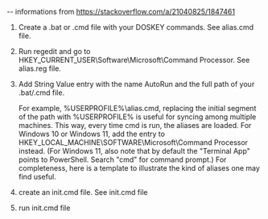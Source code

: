 -- informations from https://stackoverflow.com/a/21040825/1847461

1. Create a .bat or .cmd file with your DOSKEY commands. See alias.cmd file.

2. Run regedit and go to HKEY_CURRENT_USER\Software\Microsoft\Command Processor. See alias.reg file.

3. Add String Value entry with the name AutoRun and the full path of your .bat/.cmd file.

   For example, %USERPROFILE%\alias.cmd, replacing the initial segment of the path with %USERPROFILE% is useful for syncing among multiple machines.
   This way, every time cmd is run, the aliases are loaded.
   For Windows 10 or Windows 11, add the entry to HKEY_LOCAL_MACHINE\SOFTWARE\Microsoft\Command Processor instead.
   (For Windows 11, also note that by default the "Terminal App" points to PowerShell. Search "cmd" for command prompt.)
   For completeness, here is a template to illustrate the kind of aliases one may find useful.

3. create an init.cmd file. See init.cmd file
4. run init.cmd file
